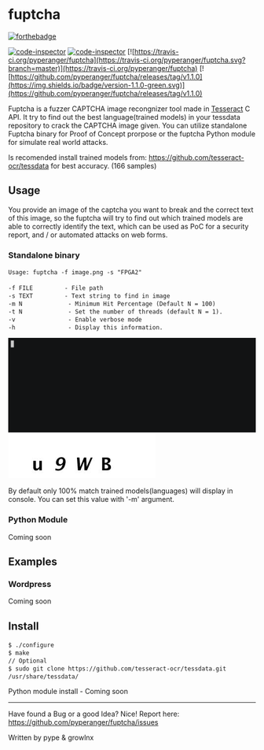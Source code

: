 # fuptcha
[![forthebadge](https://forthebadge.com/images/badges/made-with-c.svg)](http://forthebadge.com)

[![code-inspector](https://www.code-inspector.com/project/4758/score/svg)](https://www.code-inspector.com/)
[![code-inspector](https://www.code-inspector.com/project/4758/status/svg)](https://www.code-inspector.com/)
[![https://travis-ci.org/pyperanger/fuptcha](https://travis-ci.org/pyperanger/fuptcha.svg?branch=master)](https://travis-ci.org/pyperanger/fuptcha)
[![https://github.com/pyperanger/fuptcha/releases/tag/v1.1.0](https://img.shields.io/badge/version-1.1.0-green.svg)](https://github.com/pyperanger/fuptcha/releases/tag/v1.1.0)



Fuptcha is a fuzzer CAPTCHA image recongnizer tool made in [Tesseract](https://github.com/tesseract-ocr/) C API. It try to find out the best language(trained models) in your tessdata repository to crack the CAPTCHA image given. You can utilize standalone Fuptcha binary for Proof of Concept prorpose or the fuptcha Python module for simulate real world attacks.

Is recomended install trained models from: https://github.com/tesseract-ocr/tessdata for best accuracy. (166 samples)

## Usage
You provide an image of the captcha you want to break and the correct text of this image, so the fuptcha will try to find out which trained models are able to correctly identify the text, which can be used as PoC for a security report, and / or automated attacks on web forms.

### Standalone binary
```
Usage: fuptcha -f image.png -s "FPGA2"

-f FILE         - File path
-s TEXT         - Text string to find in image
-m N             - Minimum Hit Percentage (Default N = 100)
-t N             - Set the number of threads (default N = 1).
-v               - Enable verbose mode
-h               - Display this information.
```

<img src="example/demo1.gif" alt="drawing" width="550"/>![foto1](example/foto1.jpg)

By default only 100% match trained models(languages) will display in console. You can set this value with '-m' argument.
### Python Module
Coming soon

## Examples
### Wordpress
Coming soon

## Install

```
$ ./configure
$ make
// Optional
$ sudo git clone https://github.com/tesseract-ocr/tessdata.git /usr/share/tessdata/
```

Python module install - Coming soon

---
Have found a Bug or a good Idea? Nice! Report here: https://github.com/pyperanger/fuptcha/issues

Written by pype & growlnx
